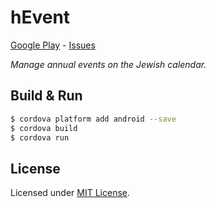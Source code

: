 # hEvent
[Google Play] - [Issues]

_Manage annual events on the Jewish calendar._

[Google Play]: https://play.google.com/store/apps/details?id=com.metaist.hevent
[Issues]: https://github.com/30Apps30Days/14-hevent/issues

## Build & Run
```bash
$ cordova platform add android --save
$ cordova build
$ cordova run
```

## License
Licensed under [MIT License].

[MIT License]: http://opensource.org/licenses/MIT
